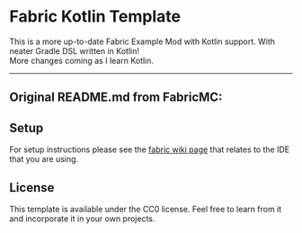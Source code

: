 # Fabric Kotlin Template

This is a more up-to-date Fabric Example Mod with Kotlin support. With neater Gradle DSL written in Kotlin!  
More changes coming as I learn Kotlin.

---

## Original README.md from FabricMC:

## Setup

For setup instructions please see the [fabric wiki page](https://fabricmc.net/wiki/tutorial:setup) that relates to the IDE that you are using.

## License

This template is available under the CC0 license. Feel free to learn from it and incorporate it in your own projects.

